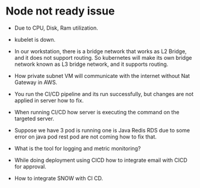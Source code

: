 # Node not ready issue
* Due to CPU, Disk, Ram utilization.
* kubelet is down.
* In our workstation, there is a bridge network that works as L2 Bridge, and it does not support routing. So kubernetes will make its own bridge network known as L3 bridge network, and it supports routing.

* How private subnet VM will communicate with the internet without Nat Gateway in AWS.
* You run the CI/CD pipeline and its run successfully, but changes are not applied in server how to fix.
* When running CI/CD how server is executing the command on the targeted server.
* Suppose we have 3 pod is running one is Java Redis RDS due to some error on java pod rest pod are not coming how to fix that.
* What is the tool for logging and metric monitoring?
* While doing deployment using CICD how to integrate email with CICD for approval.
* How to integrate SNOW with CI CD.